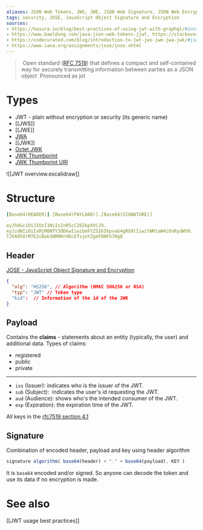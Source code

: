 ```yaml
---
aliases: JSON Web Tokens, JWS, JWE, JSON Web Signature, JSON Web Encryption
tags: security, JOSE, JavaScript Object Signature and Encryption
sources: 
- https://hasura.io/blog/best-practices-of-using-jwt-with-graphql/#introduction-what-is-a-jwt, 
- https://www.baeldung.com/java-json-web-tokens-jjwt, https://stackoverflow.com/questions/39239051/rs256-vs-hs256-whats-the-difference#39239395, 
- https://codecurated.com/blog/introduction-to-jwt-jws-jwe-jwa-jwk/#json-web-algorithm-jwa,
- https://www.iana.org/assignments/jose/jose.xhtml
---
```

>  Open standard ([RFC 7519](https://tools.ietf.org/html/rfc7519)) that defines a compact and self-contained way for securely transmitting information between parties as a JSON object
>  Pronounced as jot


# Types
- JWT - plain without encryption or security (its generic name)
- [[JWS]]
- [[JWE]]
- [JWA](https://tools.ietf.org/html/rfc7518)
- [[JWK]]
- [Octet JWK](https://www.rfc-editor.org/rfc/rfc8037)
- [JWK Thumbprint](https://www.rfc-editor.org/rfc/rfc7638.html)
- [JWK Thumbprint URI](https://www.rfc-editor.org/rfc/rfc9278.html) 

![[JWT overview.excalidraw]]


# Structure
```yaml
[Base64(HEADER)].[Base64(PAYLOAD)].[Base64(SIGNATURE)]

eyJhbGciOiJIUzI1NiIsInR5cCI6IkpXVCJ9.
eyJzdWIiOiIxMjM0NTY3ODkwIiwibmFtZSI6IkpvaG4gRG9lIiwiYWRtaW4iOnRydWV9.
TJVA95OrM7E2cBab30RMHrHDcEfxjoYZgeFONFh7HgQ
```
## Header
[JOSE - JavaScript Object Signature and Encryption](https://www.iana.org/assignments/jose/jose.xhtml)
```json
{
  "alg": "HS256", // Algorithm (HMAC SHA256 or RSA)
  "typ": "JWT" // Token type
  "kid":  // Information of the id of the JWK
}
```

## Payload
Contains the **claims** - statements about an entity (typically, the user) and additional data. 
Types of claims: 
- registered
- public
- private
---
- `iss` (Issuer): indicates who is the issuer of the JWT.
- `sub` (Subject):  indicates the user's id requesting the JWT.
- `aud` (Audience): shows who's the intended consumer of the JWT.
- `exp` (Expiration): the expiration time of the JWT.

All keys in the [rfc7519 section 4.1](https://datatracker.ietf.org/doc/html/rfc7519?ref=codecurated.com#section-4.1)
## Signature
Combination of encoded header, payload and key using header algorithm

```js
signature algorithm( base64(header) + "." + base64(payload), KEY )
```

It is `base64` encoded and/or signed.
So anyone can decode the token and use its data if no encryption is made. 

# See also
[[JWT usage best practices]]